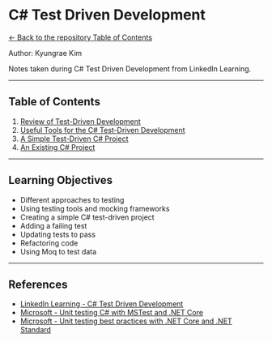 # C# Test Driven Development

[<- Back to the repository Table of Contents](../README.md)

Author: Kyungrae Kim

Notes taken during C# Test Driven Development from LinkedIn Learning.

---

## Table of Contents

1. [Review of Test-Driven Development](01-review-of-test-drive-development/README.md)
2. [Useful Tools for the C# Test-Driven Development](02-useful-tools-for-the-c-sharp-test-driven-development/README.md)
3. [A Simple Test-Driven C# Project](03-a-simple-test-driven-c-sharp-project/README.md)
4. [An Existing C# Project](04-an-existing-c-sharp-project/README.md)

---

## Learning Objectives

* Different approaches to testing
* Using testing tools and mocking frameworks
* Creating a simple C# test-driven project
* Adding a failing test
* Updating tests to pass
* Refactoring code
* Using Moq to test data

---

## References

* [LinkedIn Learning - C# Test Driven Development](https://www.linkedin.com/learning/c-sharp-test-driven-development-2)
* [Microsoft - Unit testing C# with MSTest and .NET Core](https://docs.microsoft.com/en-us/dotnet/core/testing/unit-testing-with-mstest)
* [Microsoft - Unit testing best practices with .NET Core and .NET Standard](https://docs.microsoft.com/en-us/dotnet/core/testing/unit-testing-best-practices)
